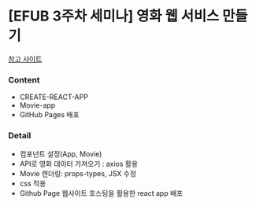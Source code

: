 # [EFUB 3주차 세미나] 영화 웹 서비스 만들기

[참고 사이트](https://nomadcoders.co/react-fundamentals)


### Content
- CREATE-REACT-APP
- Movie-app
- GitHub Pages 배포


### Detail
- 컴포넌트 설정(App, Movie)
- API로 영화 데이터 가져오기 : axios 활용
- Movie 렌더링: props-types, JSX 수정
- css 적용
- Github Page 웹사이트 호스팅을 활용한 react app 배포
